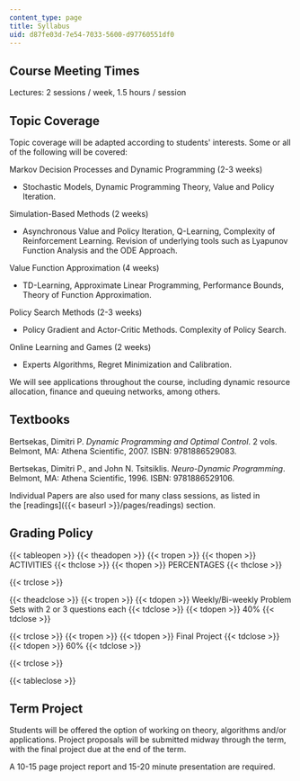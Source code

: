 ```yaml
---
content_type: page
title: Syllabus
uid: d87fe03d-7e54-7033-5600-d97760551df0
---
```


Course Meeting Times
--------------------

Lectures: 2 sessions / week, 1.5 hours / session

Topic Coverage
--------------

Topic coverage will be adapted according to students' interests. Some or all of the following will be covered:

Markov Decision Processes and Dynamic Programming (2-3 weeks)

*   Stochastic Models, Dynamic Programming Theory, Value and Policy Iteration.

Simulation-Based Methods (2 weeks)

*   Asynchronous Value and Policy Iteration, Q-Learning, Complexity of Reinforcement Learning. Revision of underlying tools such as Lyapunov Function Analysis and the ODE Approach.

Value Function Approximation (4 weeks)

*   TD-Learning, Approximate Linear Programming, Performance Bounds, Theory of Function Approximation.

Policy Search Methods (2-3 weeks)

*   Policy Gradient and Actor-Critic Methods. Complexity of Policy Search.

Online Learning and Games (2 weeks)

*   Experts Algorithms, Regret Minimization and Calibration.

We will see applications throughout the course, including dynamic resource allocation, finance and queuing networks, among others.

Textbooks
---------

Bertsekas, Dimitri P. _Dynamic Programming and Optimal Control_. 2 vols. Belmont, MA: Athena Scientific, 2007. ISBN: 9781886529083.

Bertsekas, Dimitri P., and John N. Tsitsiklis. _Neuro-Dynamic Programming_. Belmont, MA: Athena Scientific, 1996. ISBN: 9781886529106.

Individual Papers are also used for many class sessions, as listed in the [readings]({{< baseurl >}}/pages/readings) section.

Grading Policy
--------------

{{< tableopen >}}
{{< theadopen >}}
{{< tropen >}}
{{< thopen >}}
ACTIVITIES
{{< thclose >}}
{{< thopen >}}
PERCENTAGES
{{< thclose >}}

{{< trclose >}}

{{< theadclose >}}
{{< tropen >}}
{{< tdopen >}}
Weekly/Bi-weekly Problem Sets with 2 or 3 questions each
{{< tdclose >}}
{{< tdopen >}}
40%
{{< tdclose >}}

{{< trclose >}}
{{< tropen >}}
{{< tdopen >}}
Final Project
{{< tdclose >}}
{{< tdopen >}}
60%
{{< tdclose >}}

{{< trclose >}}

{{< tableclose >}}

  

Term Project
------------

Students will be offered the option of working on theory, algorithms and/or applications. Project proposals will be submitted midway through the term, with the final project due at the end of the term.

A 10-15 page project report and 15-20 minute presentation are required.